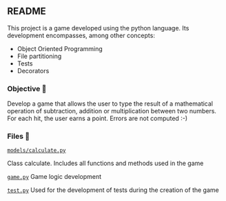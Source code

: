 ## README

This project is a game developed using the python language. Its development encompasses, among other concepts:

- Object Oriented Programming
- File partitioning
- Tests
- Decorators


### Objective :dart:
Develop a game that allows the user to type the result of a mathematical operation of subtraction, addition or multiplication between two numbers.
For each hit, the user earns a point. Errors are not computed :-)


### Files :page_with_curl:

[``models/calculate.py``](models\calculate.py) 

Class calculate. Includes all functions and methods used in the game

[``game.py``](game.py)
Game logic development

[``test.py``](test.py)
Used for the development of tests during the creation of the game


